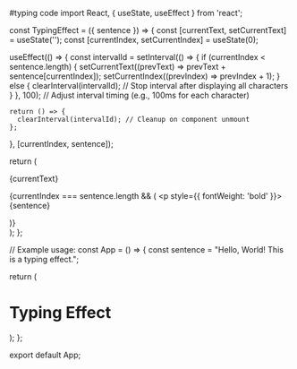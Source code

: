 #typing code 
import React, { useState, useEffect } from 'react';

const TypingEffect = ({ sentence }) => {
  const [currentText, setCurrentText] = useState('');
  const [currentIndex, setCurrentIndex] = useState(0);

  useEffect(() => {
    const intervalId = setInterval(() => {
      if (currentIndex < sentence.length) {
        setCurrentText((prevText) => prevText + sentence[currentIndex]);
        setCurrentIndex((prevIndex) => prevIndex + 1);
      } else {
        clearInterval(intervalId); // Stop interval after displaying all characters
      }
    }, 100); // Adjust interval timing (e.g., 100ms for each character)
    
    return () => {
      clearInterval(intervalId); // Cleanup on component unmount
    };
  }, [currentIndex, sentence]);

  return (
    <div>
      <p>{currentText}</p>
      {currentIndex === sentence.length && (
        <p style={{ fontWeight: 'bold' }}>{sentence}</p>
      )}
    </div>
  );
};

// Example usage:
const App = () => {
  const sentence = "Hello, World! This is a typing effect.";

  return (
    <div>
      <h1>Typing Effect</h1>
      <TypingEffect sentence={sentence} />
    </div>
  );
};

export default App;

